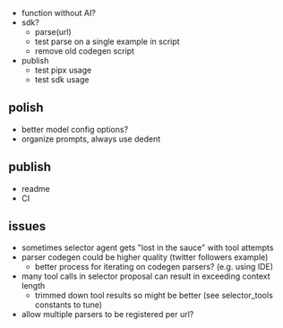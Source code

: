 - function without AI?
- sdk? 
  - parse(url)
  - test parse on a single example in script
  - remove old codegen script
- publish
  - test pipx usage
  - test sdk usage

## polish
- better model config options?
- organize prompts, always use dedent

## publish
- readme
- CI

## issues
- sometimes selector agent gets "lost in the sauce" with tool attempts
- parser codegen could be higher quality (twitter followers example)
  - better process for iterating on codegen parsers? (e.g. using IDE)
- many tool calls in selector proposal can result in exceeding context length
  - trimmed down tool results so might be better (see selector_tools constants to tune)
- allow multiple parsers to be registered per url?

